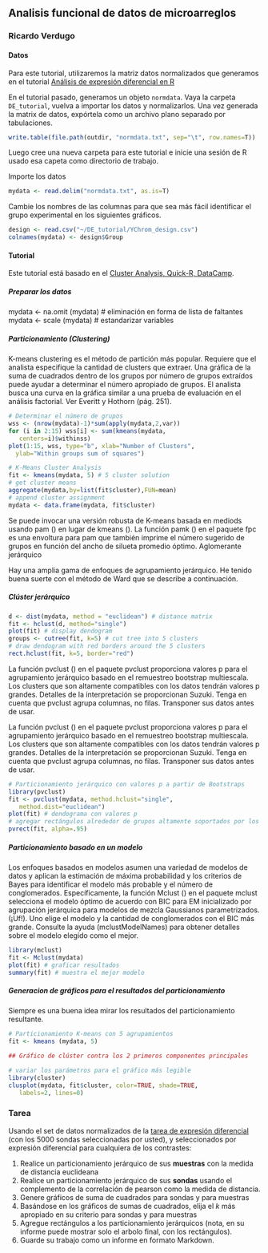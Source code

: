 ## Analisis funcional de datos de microarreglos

### Ricardo Verdugo

#### Datos

Para este tutorial, utilizaremos la matriz datos normalizados que generamos en el tutorial [Análisis de expresión diferencial en R](Tutorial_de_expresion_diferencial_en_R.md)

En el tutorial pasado, generamos un objeto `normdata`. Vaya la carpeta `DE_tutorial`, vuelva a importar los datos y normalizarlos. Una vez generada la matrix de datos, expórtela como un archivo plano separado por tabulaciones.

```R
write.table(file.path(outdir, "normdata.txt", sep="\t", row.names=T))
```

Luego cree una nueva carpeta para este tutorial e inicie una sesión de R usado esa capeta como directorio de trabajo.

Importe los datos

```R
mydata <- read.delim("normdata.txt", as.is=T)
```

Cambie los nombres de las columnas para que sea más fácil identificar el grupo experimental en los siguientes gráficos. 

```R
design <- read.csv("~/DE_tutorial/YChrom_design.csv")
colnames(mydata) <- design$Group
```

#### Tutorial
Este tutorial está basado en el [Cluster Analysis, Quick-R, DataCamp](https://www.statmethods.net/advstats/cluster.html).

##### Preparar los datos
mydata <- na.omit (mydata) # eliminación en forma de lista de faltantes
mydata <- scale (mydata) # estandarizar variables

##### Particionamiento (*Clustering*)

K-means clustering es el método de partición más popular. Requiere que el analista especifique la cantidad de clusters que extraer. Una gráfica de la suma de cuadrados dentro de los grupos por número de grupos extraídos puede ayudar a determinar el número apropiado de grupos. El analista busca una curva en la gráfica similar a una prueba de evaluación en el análisis factorial. Ver Everitt y Hothorn (pág. 251).

```R
# Determinar el número de grupos
wss <- (nrow(mydata)-1)*sum(apply(mydata,2,var))
for (i in 2:15) wss[i] <- sum(kmeans(mydata,
   centers=i)$withinss)
plot(1:15, wss, type="b", xlab="Number of Clusters",
  ylab="Within groups sum of squares") 

# K-Means Cluster Analysis
fit <- kmeans(mydata, 5) # 5 cluster solution
# get cluster means
aggregate(mydata,by=list(fit$cluster),FUN=mean)
# append cluster assignment
mydata <- data.frame(mydata, fit$cluster) 
```
Se puede invocar una versión robusta de K-means basada en mediods usando pam () en lugar de kmeans (). La función pamk () en el paquete fpc es una envoltura para pam que también imprime el número sugerido de grupos en función del ancho de silueta promedio óptimo.
Aglomerante jerárquico

Hay una amplia gama de enfoques de agrupamiento jerárquico. He tenido buena suerte con el método de Ward que se describe a continuación.

##### Clúster jerárquico
```R
d <- dist(mydata, method = "euclidean") # distance matrix
fit <- hclust(d, method="single")
plot(fit) # display dendogram
groups <- cutree(fit, k=5) # cut tree into 5 clusters
# draw dendogram with red borders around the 5 clusters
rect.hclust(fit, k=5, border="red") 
```

La función pvclust () en el paquete pvclust proporciona valores p para el agrupamiento jerárquico basado en el remuestreo bootstrap multiescala. Los clusters que son altamente compatibles con los datos tendrán valores p grandes. Detalles de la interpretación se proporcionan Suzuki. Tenga en cuenta que pvclust agrupa columnas, no filas. Transponer sus datos antes de usar.

La función pvclust () en el paquete pvclust proporciona valores p para el agrupamiento jerárquico basado en el remuestreo bootstrap multiescala. Los clusters que son altamente compatibles con los datos tendrán valores p grandes. Detalles de la interpretación se proporcionan Suzuki. Tenga en cuenta que pvclust agrupa columnas, no filas. Transponer sus datos antes de usar.

```R
# Particionamiento jerárquico con valores p a partir de Bootstraps
library(pvclust)
fit <- pvclust(mydata, method.hclust="single",
   method.dist="euclidean")
plot(fit) # dendograma con valores p
# agregar rectángulos alrededor de grupos altamente soportados por los datos
pvrect(fit, alpha=.95) 

```
##### Particionamiento basado en un modelo
Los enfoques basados en modelos asumen una variedad de modelos de datos y aplican la estimación de máxima probabilidad y los criterios de Bayes para identificar el modelo más probable y el número de conglomerados. Específicamente, la función Mclust () en el paquete mclust selecciona el modelo óptimo de acuerdo con BIC para EM inicializado por agrupación jerárquica para modelos de mezcla Gaussianos parametrizados. (¡Uf!). Uno elige el modelo y la cantidad de conglomerados con el BIC más grande. Consulte la ayuda (mclustModelNames) para obtener detalles sobre el modelo elegido como el mejor.
```R
library(mclust)
fit <- Mclust(mydata)
plot(fit) # graficar resultados
summary(fit) # muestra el mejor modelo
```
##### Generacion de gráficos para el resultados del particionamiento
Siempre es una buena idea mirar los resultados del particionamiento resultante.
```R
# Particionamiento K-means con 5 agrupamientos
fit <- kmeans (mydata, 5)

## Gráfico de clúster contra los 2 primeros componentes principales

# variar los parámetros para el gráfico más legible
library(cluster)
clusplot(mydata, fit$cluster, color=TRUE, shade=TRUE,
   labels=2, lines=0)
```

### Tarea

Usando el set de datos normalizados de la [tarea de expresión diferencial](Unidad7_Analisis_de_Transcriptomas.md) (con los 5000 sondas seleccionadas por usted), y seleccionados por expresión diferencial para cualquiera de los contrastes:

1. Realice un particionamiento jerárquico de sus **muestras** con la medida de distancia euclideana
2. Realice un particionamiento jerárquico de sus **sondas** usando el complemento de la correlación de pearson como la medida de distancia.
3. Genere gráficos de suma de cuadrados para sondas y para muestras
4. Basándose en los gráficos de sumas de cuadrados, elija el *k* más apropiado en su criterio para sondas y para muestras
5. Agregue rectángulos a los particionamiento jerárquicos (nota, en su informe puede mostrar solo el arbolo final, con los rectángulos).
6. Guarde su trabajo como un informe en formato Markdown.